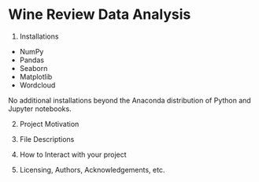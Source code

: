 # Wine Review Data Analysis

1. Installations
 - NumPy
 - Pandas
 - Seaborn
 - Matplotlib
 - Wordcloud
 
No additional installations beyond the Anaconda distribution of Python and Jupyter notebooks.

2. Project Motivation

3. File Descriptions

4. How to Interact with your project

5. Licensing, Authors, Acknowledgements, etc.
